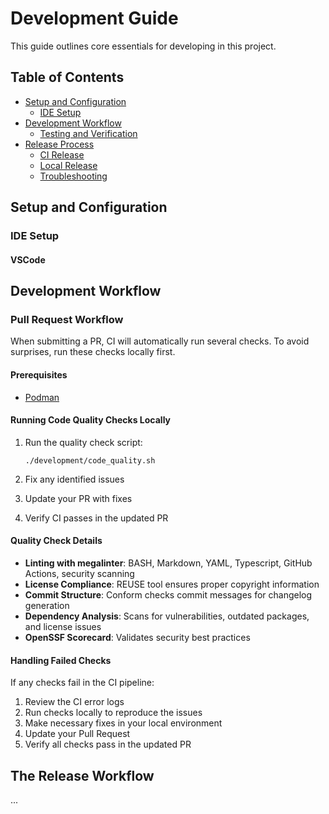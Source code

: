 # Development Guide

This guide outlines core essentials for developing in this project.

## Table of Contents

- [Setup and Configuration](#setup-and-configuration)
  - [IDE Setup](#ide-setup)
- [Development Workflow](#development-workflow)
  - [Testing and Verification](#testing-format-and-lint)
- [Release Process](#the-release-workflow)
  - [CI Release](#ci-release-process)
  - [Local Release](#local-release-process)
  - [Troubleshooting](#troubleshooting)

## Setup and Configuration

### IDE Setup

#### VSCode

## Development Workflow

### Pull Request Workflow

When submitting a PR, CI will automatically run several checks. To avoid surprises, run these checks locally first.

#### Prerequisites

- [Podman](https://podman.io/)

#### Running Code Quality Checks Locally

1. Run the quality check script:

   ```shell
   ./development/code_quality.sh
   ```

2. Fix any identified issues
3. Update your PR with fixes
4. Verify CI passes in the updated PR

#### Quality Check Details

- **Linting with megalinter**: BASH, Markdown, YAML, Typescript, GitHub Actions, security scanning
- **License Compliance**: REUSE tool ensures proper copyright information
- **Commit Structure**: Conform checks commit messages for changelog generation
- **Dependency Analysis**: Scans for vulnerabilities, outdated packages, and license issues
- **OpenSSF Scorecard**: Validates security best practices

#### Handling Failed Checks

If any checks fail in the CI pipeline:

1. Review the CI error logs
2. Run checks locally to reproduce the issues
3. Make necessary fixes in your local environment
4. Update your Pull Request
5. Verify all checks pass in the updated PR

## The Release Workflow

...
